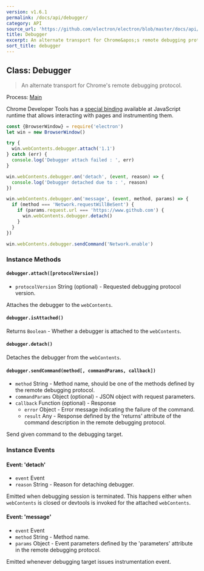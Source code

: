 ```yaml
---
version: v1.6.1
permalink: /docs/api/debugger/
category: API
source_url: 'https://github.com/electron/electron/blob/master/docs/api/debugger.md'
title: Debugger
excerpt: An alternate transport for Chrome&apos;s remote debugging protocol.
sort_title: debugger
---
```

## Class: Debugger

> An alternate transport for Chrome's remote debugging protocol.

Process: [Main]({{site.baseurl}}/docs/glossary#main-process)

Chrome Developer Tools has a [special binding](https://developer.chrome.com/devtools/docs/debugger-protocol) available at JavaScript runtime that allows interacting with pages and instrumenting them.

```javascript
const {BrowserWindow} = require('electron')
let win = new BrowserWindow()

try {
  win.webContents.debugger.attach('1.1')
} catch (err) {
  console.log('Debugger attach failed : ', err)
}

win.webContents.debugger.on('detach', (event, reason) => {
  console.log('Debugger detached due to : ', reason)
})

win.webContents.debugger.on('message', (event, method, params) => {
  if (method === 'Network.requestWillBeSent') {
    if (params.request.url === 'https://www.github.com') {
      win.webContents.debugger.detach()
    }
  }
})

win.webContents.debugger.sendCommand('Network.enable')
```

### Instance Methods

#### `debugger.attach([protocolVersion])`

*   `protocolVersion` String (optional) - Requested debugging protocol version.

Attaches the debugger to the `webContents`.

#### `debugger.isAttached()`

Returns `Boolean` - Whether a debugger is attached to the `webContents`.

#### `debugger.detach()`

Detaches the debugger from the `webContents`.

#### `debugger.sendCommand(method[, commandParams, callback])`

*   `method` String - Method name, should be one of the methods defined by the remote debugging protocol.
*   `commandParams` Object (optional) - JSON object with request parameters.
*   `callback` Function (optional) - Response
    *   `error` Object - Error message indicating the failure of the command.
    *   `result` Any - Response defined by the 'returns' attribute of the command description in the remote debugging protocol.

Send given command to the debugging target.

### Instance Events

#### Event: 'detach'

*   `event` Event
*   `reason` String - Reason for detaching debugger.

Emitted when debugging session is terminated. This happens either when `webContents` is closed or devtools is invoked for the attached `webContents`.

#### Event: 'message'

*   `event` Event
*   `method` String - Method name.
*   `params` Object - Event parameters defined by the 'parameters' attribute in the remote debugging protocol.

Emitted whenever debugging target issues instrumentation event.
